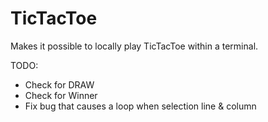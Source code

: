 # TicTacToe
Makes it possible to locally play TicTacToe within a terminal.

TODO:
- Check for DRAW
- Check for Winner
- Fix bug that causes a loop when selection line & column


